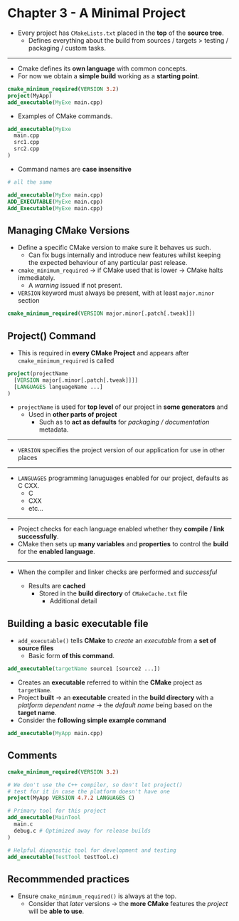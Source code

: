 # Chapter 3 - A Minimal Project

- Every project has `CMakeLists.txt` placed in the **top** of the **source tree**.
  - Defines everything about the build from sources / targets > testing / packaging / custom tasks.

---

- Cmake defines its **own language** with common concepts.
- For now we obtain a **simple build** working as a **starting point**.

```cmake
cmake_minimum_required(VERSION 3.2)
project(MyApp)
add_executable(MyExe main.cpp)
```

- Examples of CMake commands.

```cmake
add_executable(MyExe
  main.cpp
  src1.cpp
  src2.cpp
)
```

- Command names are **case insensitive** 

```cmake
# all the same 

add_executable(MyExe main.cpp)
ADD_EXECUTABLE(MyExe main.cpp)
Add_Executable(MyExe main.cpp)
```

## Managing CMake Versions

- Define a specific CMake version to make sure it behaves us such.
  - Can fix bugs internally and introduce new features whilst keeping the expected behaviour of any particular past release.
- `cmake_minimum_required` $\to$ if CMake used that is lower $\to$ CMake halts immediately.
  - A *warning* issued if not present.
- `VERSION` keyword must always be present, with at least `major.minor` section

```cmake
cmake_minimum_required(VERSION major.minor[.patch[.tweak]])
```

## Project() Command

- This is required in **every CMake Project** and appears after `cmake_minimum_required` is called

```cmake
project(projectName
  [VERSION major[.minor[.patch[.tweak]]]]
  [LANGUAGES languageName ...]
)
```

- `projectName` is used for **top level** of our project in **some generators** and
  - Used in **other parts of project**
    - Such as to **act as defaults** for *packaging / documentation* metadata.

---

- `VERSION` specifies the project version of our application for use in other places

---

- `LANGUAGES` programming lanuguages enabled for our project, defaults as C CXX.
  - C
  - CXX
  - etc...

---

- Project checks for each language enabled whether they **compile / link successfully**. 
- CMake then sets up **many variables** and **properties** to control the **build** for the **enabled language**.

---

- When the compiler and linker checks are performed and *successful* 

  - Results are **cached**
    - Stored in the **build directory** of `CMakeCache.txt` file
      - Additional detail

## Building a basic executable file

- `add_executable()` tells **CMake** to *create* an *executable* from a **set of source files**
  - Basic form **of this command**.

```cmake
add_executable(targetName source1 [source2 ...])
```

- Creates an **executable** referred to within the **CMake** project as `targetName`. 
- Project **built** $\to$ an **executable** created in the **build directory** with a *platform dependent name* $\to$ the *default name* being based on the **target name**.
- Consider the **following simple example command**

```cmake
add_executable(MyApp main.cpp)
```

## Comments

```cmake
cmake_minimum_required(VERSION 3.2)

# We don't use the C++ compiler, so don't let project()
# test for it in case the platform doesn't have one
project(MyApp VERSION 4.7.2 LANGUAGES C)

# Primary tool for this project
add_executable(MainTool
  main.c
  debug.c # Optimized away for release builds
)

# Helpful diagnostic tool for development and testing
add_executable(TestTool testTool.c)
```

## Recommmended practices

- Ensure `cmake_minimum_required()` is always at the top.
  - Consider that *later* versions $\to$ the **more CMake** features the *project* will be **able to use**.

